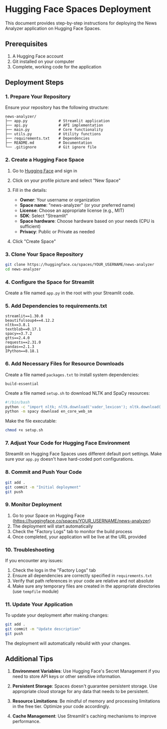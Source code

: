 # Hugging Face Spaces Deployment

This document provides step-by-step instructions for deploying the News Analyzer application on Hugging Face Spaces.

## Prerequisites

1. A Hugging Face account
2. Git installed on your computer
3. Complete, working code for the application

## Deployment Steps

### 1. Prepare Your Repository

Ensure your repository has the following structure:
```
news-analyzer/
├── app.py              # Streamlit application
├── api.py              # API implementation
├── main.py             # Core functionality
├── utils.py            # Utility functions
├── requirements.txt    # Dependencies
├── README.md           # Documentation
└── .gitignore          # Git ignore file
```

### 2. Create a Hugging Face Space

1. Go to [Hugging Face](https://huggingface.co/) and sign in
2. Click on your profile picture and select "New Space"
3. Fill in the details:
   - **Owner**: Your username or organization
   - **Space name**: "news-analyzer" (or your preferred name)
   - **License**: Choose an appropriate license (e.g., MIT)
   - **SDK**: Select "Streamlit"
   - **Space hardware**: Choose hardware based on your needs (CPU is sufficient)
   - **Privacy**: Public or Private as needed

4. Click "Create Space"

### 3. Clone Your Space Repository

```bash
git clone https://huggingface.co/spaces/YOUR_USERNAME/news-analyzer
cd news-analyzer
```

### 4. Configure the Space for Streamlit

Create a file named `app.py` in the root with your Streamlit code.

### 5. Add Dependencies to requirements.txt

```
streamlit==1.30.0
beautifulsoup4==4.12.2
nltk==3.8.1
textblob==0.17.1
spacy==3.7.2
gtts==2.4.0
requests==2.31.0
pandas==2.1.3
IPython==8.18.1
```

### 6. Add Necessary Files for Resource Downloads

Create a file named `packages.txt` to install system dependencies:
```
build-essential
```

Create a file named `setup.sh` to download NLTK and SpaCy resources:
```bash
#!/bin/bash
python -c "import nltk; nltk.download('vader_lexicon'); nltk.download('punkt')"
python -m spacy download en_core_web_sm
```

Make the file executable:
```bash
chmod +x setup.sh
```

### 7. Adjust Your Code for Hugging Face Environment

Streamlit on Hugging Face Spaces uses different default port settings. Make sure your `app.py` doesn't have hard-coded port configurations.

### 8. Commit and Push Your Code

```bash
git add .
git commit -m "Initial deployment"
git push
```

### 9. Monitor Deployment

1. Go to your Space on Hugging Face (https://huggingface.co/spaces/YOUR_USERNAME/news-analyzer)
2. The deployment will start automatically
3. Check the "Factory Logs" tab to monitor the build process
4. Once completed, your application will be live at the URL provided

### 10. Troubleshooting

If you encounter any issues:

1. Check the logs in the "Factory Logs" tab
2. Ensure all dependencies are correctly specified in `requirements.txt`
3. Verify that path references in your code are relative and not absolute
4. Make sure any temporary files are created in the appropriate directories (use `tempfile` module)

### 11. Update Your Application

To update your deployment after making changes:

```bash
git add .
git commit -m "Update description"
git push
```

The deployment will automatically rebuild with your changes.

## Additional Tips

1. **Environment Variables**: Use Hugging Face's Secret Management if you need to store API keys or other sensitive information.

2. **Persistent Storage**: Spaces doesn't guarantee persistent storage. Use appropriate cloud storage for any data that needs to be persistent.

3. **Resource Limitations**: Be mindful of memory and processing limitations in the free tier. Optimize your code accordingly.

4. **Cache Management**: Use Streamlit's caching mechanisms to improve performance.